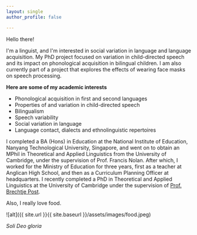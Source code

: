 ```yaml
---
layout: single
author_profile: false

---
```


Hello there!

I'm a linguist, and I'm interested in social variation in language and language acquisition. My PhD project focused on variation in child-directed speech and its impact on phonological acquisition in bilingual children. I am also currently part of a project that explores the effects of wearing face masks on speech processing.

**Here are some of my academic interests**

* Phonological acquisition in first and second languages
* Properties of and variation in child-directed speech
* Bilingualism
* Speech variability
* Social variation in language
* Language contact, dialects and ethnolinguistic repertoires


I completed a BA (Hons) in Education at the National Institute of Education, Nanyang Technological University, Singapore, and went on to obtain an MPhil in Theoretical and Applied Linguistics from the University of Cambridge, under the supervision of Prof. Francis Nolan. After which, I worked for the Ministry of Education for three years, first as a teacher at Anglican High School, and then as a
Curriculum Planning Officer at headquarters. I recently completed a PhD in Theoretical and Applied Linguistics at the University of Cambridge under the supervision of [Prof. Brechtje Post](https://www.mmll.cam.ac.uk/professor-brechtje-post).

Also, I really love food.

![alt]({{ site.url }}{{ site.baseurl }}/assets/images/food.jpeg)

_Soli Deo gloria_
